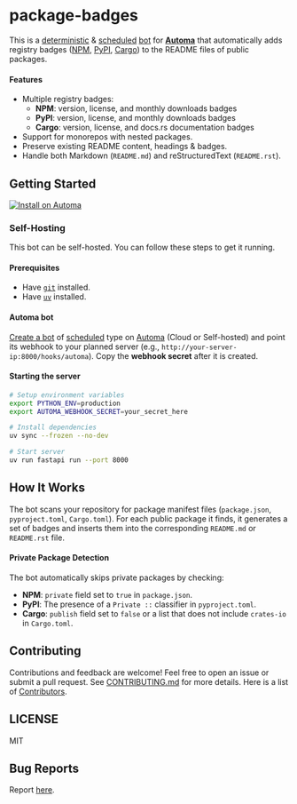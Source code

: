 # package-badges

This is a [deterministic](https://docs.automa.app/bots/types#deterministic) & [scheduled](https://docs.automa.app/bots/types#scheduled) [bot](https://docs.automa.app/bots/types#bot) for [**Automa**](https://automa.app) that automatically adds registry badges ([NPM](https://npmjs.org), [PyPI](https://pypi.org), [Cargo](https://crates.io)) to the README files of public packages.

#### Features

- Multiple registry badges:
  - **NPM**: version, license, and monthly downloads badges
  - **PyPI**: version, license, and monthly downloads badges
  - **Cargo**: version, license, and docs.rs documentation badges
- Support for monorepos with nested packages.
- Preserve existing README content, headings & badges.
- Handle both Markdown (`README.md`) and reStructuredText (`README.rst`).

## Getting Started

[![Install on Automa](https://automa.app/install.svg)](https://console.automa.app/$/bots/new/badges/package-badges)

### Self-Hosting

This bot can be self-hosted. You can follow these steps to get it running.

#### Prerequisites

- Have [`git`](https://git-scm.com/) installed.
- Have [`uv`](https://docs.astral.sh/uv/) installed.

#### Automa bot

[Create a bot](https://docs.automa.app/bot-development/create-bot) of [scheduled](https://docs.automa.app/bots/types#scheduled) type on [Automa](https://automa.app) (Cloud or Self-hosted) and point its webhook to your planned server (e.g., `http://your-server-ip:8000/hooks/automa`). Copy the **webhook secret** after it is created.

#### Starting the server

```sh
# Setup environment variables
export PYTHON_ENV=production
export AUTOMA_WEBHOOK_SECRET=your_secret_here

# Install dependencies
uv sync --frozen --no-dev

# Start server
uv run fastapi run --port 8000
```

## How It Works

The bot scans your repository for package manifest files (`package.json`, `pyproject.toml`, `Cargo.toml`). For each public package it finds, it generates a set of badges and inserts them into the corresponding `README.md` or `README.rst` file.

#### Private Package Detection

The bot automatically skips private packages by checking:

- **NPM**: `private` field set to `true` in `package.json`.
- **PyPI**: The presence of a `Private ::` classifier in `pyproject.toml`.
- **Cargo**: `publish` field set to `false` or a list that does not include `crates-io` in `Cargo.toml`.

## Contributing

Contributions and feedback are welcome! Feel free to open an issue or submit a pull request. See [CONTRIBUTING.md](CONTRIBUTING.md) for more details. Here is a list of [Contributors](https://github.com/automa/package-badges/contributors).

## LICENSE

MIT

## Bug Reports

Report [here](https://github.com/automa/package-badges/issues).
